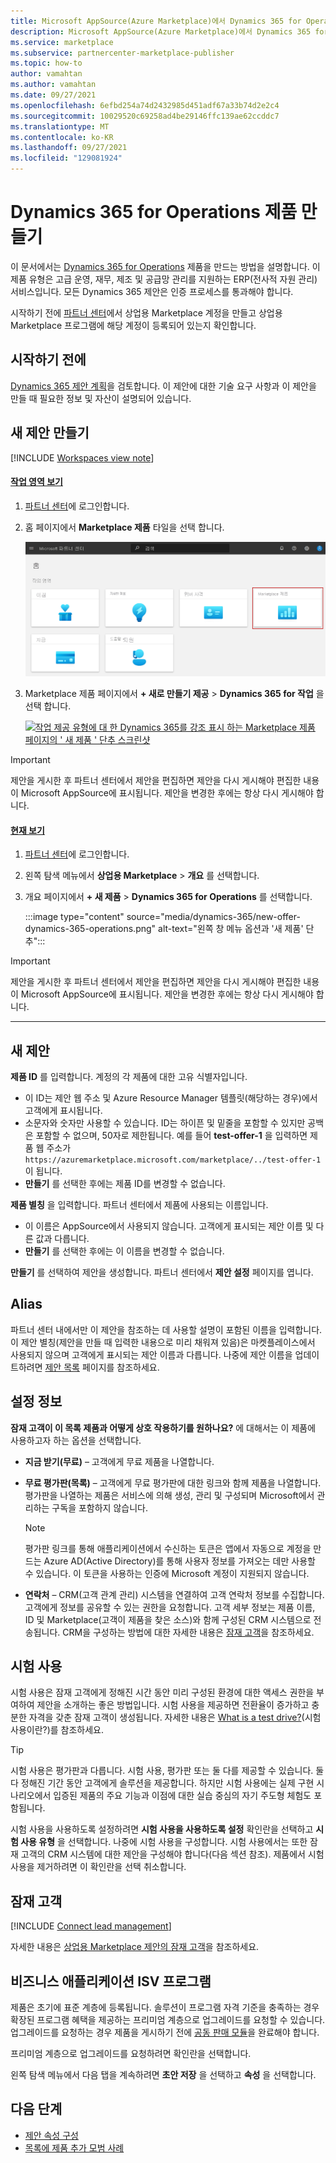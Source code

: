 ```yaml
---
title: Microsoft AppSource(Azure Marketplace)에서 Dynamics 365 for Operations 제품 만들기
description: Microsoft AppSource(Azure Marketplace)에서 Dynamics 365 for Operations 제품을 만듭니다.
ms.service: marketplace
ms.subservice: partnercenter-marketplace-publisher
ms.topic: how-to
author: vamahtan
ms.author: vamahtan
ms.date: 09/27/2021
ms.openlocfilehash: 6efbd254a74d2432985d451adf67a33b74d2e2c4
ms.sourcegitcommit: 10029520c69258ad4be29146ffc139ae62ccddc7
ms.translationtype: MT
ms.contentlocale: ko-KR
ms.lasthandoff: 09/27/2021
ms.locfileid: "129081924"
---
```

# <a name="create-a-dynamics-365-for-operations-offer"></a>Dynamics 365 for Operations 제품 만들기

이 문서에서는 [Dynamics 365 for Operations](https://dynamics.microsoft.com/finance-and-operations) 제품을 만드는 방법을 설명합니다. 이 제품 유형은 고급 운영, 재무, 제조 및 공급망 관리를 지원하는 ERP(전사적 자원 관리) 서비스입니다. 모든 Dynamics 365 제안은 인증 프로세스를 통과해야 합니다.

시작하기 전에 [파트너 센터](./create-account.md)에서 상업용 Marketplace 계정을 만들고 상업용 Marketplace 프로그램에 해당 계정이 등록되어 있는지 확인합니다.

## <a name="before-you-begin"></a>시작하기 전에

[Dynamics 365 제안 계획](marketplace-dynamics-365.md)을 검토합니다. 이 제안에 대한 기술 요구 사항과 이 제안을 만들 때 필요한 정보 및 자산이 설명되어 있습니다.

## <a name="create-a-new-offer"></a>새 제안 만들기

[!INCLUDE [Workspaces view note](./includes/preview-interface.md)]

#### <a name="workspaces-view"></a>[작업 영역 보기](#tab/workspaces-view)

1. [파트너 센터](https://go.microsoft.com/fwlink/?linkid=2166002)에 로그인합니다.

1. 홈 페이지에서 **Marketplace 제품** 타일을 선택 합니다.

    [![파트너 센터 홈 페이지의 Marketplace 제품 타일을 보여 줍니다. ](./media/workspaces/partner-center-home.png) ](./media/workspaces/partner-center-home.png#lightbox)

1. Marketplace 제품 페이지에서 **+ 새로 만들기 제공**  >  **Dynamics 365 for 작업** 을 선택 합니다.

    [![작업 제공 유형에 ](media/dynamics-365/new-offer-dynamics-365-operations-workspaces.png) 대 한 Dynamics 365를 강조 표시 하는 Marketplace 제품 페이지의 ' 새 제품 ' 단추 스크린샷 ](media/dynamics-365/new-offer-dynamics-365-operations-workspaces.png#lightbox)

> [!IMPORTANT]
> 제안을 게시한 후 파트너 센터에서 제안을 편집하면 제안을 다시 게시해야 편집한 내용이 Microsoft AppSource에 표시됩니다. 제안을 변경한 후에는 항상 다시 게시해야 합니다.

#### <a name="current-view"></a>[현재 보기](#tab/current-view)

1. [파트너 센터](https://partner.microsoft.com/dashboard/home)에 로그인합니다.
1. 왼쪽 탐색 메뉴에서 **상업용 Marketplace** > **개요** 를 선택합니다.
1. 개요 페이지에서 **+ 새 제품** > **Dynamics 365 for Operations** 를 선택합니다.

    :::image type="content" source="media/dynamics-365/new-offer-dynamics-365-operations.png" alt-text="왼쪽 창 메뉴 옵션과 '새 제품' 단추":::

> [!IMPORTANT]
> 제안을 게시한 후 파트너 센터에서 제안을 편집하면 제안을 다시 게시해야 편집한 내용이 Microsoft AppSource에 표시됩니다. 제안을 변경한 후에는 항상 다시 게시해야 합니다.

---

## <a name="new-offer"></a>새 제안

**제품 ID** 를 입력합니다. 계정의 각 제품에 대한 고유 식별자입니다.

- 이 ID는 제안 웹 주소 및 Azure Resource Manager 템플릿(해당하는 경우)에서 고객에게 표시됩니다.
- 소문자와 숫자만 사용할 수 있습니다. ID는 하이픈 및 밑줄을 포함할 수 있지만 공백은 포함할 수 없으며, 50자로 제한됩니다. 예를 들어 **test-offer-1** 을 입력하면 제품 웹 주소가 `https://azuremarketplace.microsoft.com/marketplace/../test-offer-1`이 됩니다.
- **만들기** 를 선택한 후에는 제품 ID를 변경할 수 없습니다.

**제품 별칭** 을 입력합니다. 파트너 센터에서 제품에 사용되는 이름입니다.

- 이 이름은 AppSource에서 사용되지 않습니다. 고객에게 표시되는 제안 이름 및 다른 값과 다릅니다.
- **만들기** 를 선택한 후에는 이 이름을 변경할 수 없습니다.

**만들기** 를 선택하여 제안을 생성합니다. 파트너 센터에서 **제안 설정** 페이지를 엽니다.

## <a name="alias"></a>Alias

파트너 센터 내에서만 이 제안을 참조하는 데 사용할 설명이 포함된 이름을 입력합니다. 이 제안 별칭(제안을 만들 때 입력한 내용으로 미리 채워져 있음)은 마켓플레이스에서 사용되지 않으며 고객에게 표시되는 제안 이름과 다릅니다. 나중에 제안 이름을 업데이트하려면 [제안 목록](dynamics-365-operations-offer-listing.md) 페이지를 참조하세요.

## <a name="setup-details"></a>설정 정보

**잠재 고객이 이 목록 제품과 어떻게 상호 작용하기를 원하나요?** 에 대해서는 이 제품에 사용하고자 하는 옵션을 선택합니다.

- **지금 받기(무료)** – 고객에게 무료 제품을 나열합니다.
- **무료 평가판(목록)** – 고객에게 무료 평가판에 대한 링크와 함께 제품을 나열합니다. 평가판을 나열하는 제품은 서비스에 의해 생성, 관리 및 구성되며 Microsoft에서 관리하는 구독을 포함하지 않습니다.

    > [!NOTE]
    > 평가판 링크를 통해 애플리케이션에서 수신하는 토큰은 앱에서 자동으로 계정을 만드는 Azure AD(Active Directory)를 통해 사용자 정보를 가져오는 데만 사용할 수 있습니다. 이 토큰을 사용하는 인증에 Microsoft 계정이 지원되지 않습니다.

- **연락처** – CRM(고객 관계 관리) 시스템을 연결하여 고객 연락처 정보를 수집합니다. 고객에게 정보를 공유할 수 있는 권한을 요청합니다. 고객 세부 정보는 제품 이름, ID 및 Marketplace(고객이 제품을 찾은 소스)와 함께 구성된 CRM 시스템으로 전송됩니다. CRM을 구성하는 방법에 대한 자세한 내용은 [잠재 고객](#customer-leads)을 참조하세요.

## <a name="test-drive"></a>시험 사용

시험 사용은 잠재 고객에게 정해진 시간 동안 미리 구성된 환경에 대한 액세스 권한을 부여하여 제안을 소개하는 좋은 방법입니다. 시험 사용을 제공하면 전환율이 증가하고 충분한 자격을 갖춘 잠재 고객이 생성됩니다. 자세한 내용은 [What is a test drive?](what-is-test-drive.md)(시험 사용이란?)를 참조하세요.

> [!TIP]
> 시험 사용은 평가판과 다릅니다. 시험 사용, 평가판 또는 둘 다를 제공할 수 있습니다. 둘 다 정해진 기간 동안 고객에게 솔루션을 제공합니다. 하지만 시험 사용에는 실제 구현 시나리오에서 입증된 제품의 주요 기능과 이점에 대한 실습 중심의 자기 주도형 체험도 포함됩니다.

시험 사용을 사용하도록 설정하려면 **시험 사용을 사용하도록 설정** 확인란을 선택하고 **시험 사용 유형** 을 선택합니다. 나중에 시험 사용을 구성합니다. 시험 사용에서는 또한 잠재 고객의 CRM 시스템에 대한 제안을 구성해야 합니다(다음 섹션 참조). 제품에서 시험 사용을 제거하려면 이 확인란을 선택 취소합니다.

## <a name="customer-leads"></a>잠재 고객

[!INCLUDE [Connect lead management](includes/customer-leads.md)]

자세한 내용은 [상업용 Marketplace 제안의 잠재 고객](partner-center-portal/commercial-marketplace-get-customer-leads.md)을 참조하세요.

## <a name="business-applications-isv-program"></a>비즈니스 애플리케이션 ISV 프로그램

제품은 초기에 표준 계층에 등록됩니다. 솔루션이 프로그램 자격 기준을 충족하는 경우 확장된 프로그램 혜택을 제공하는 프리미엄 계층으로 업그레이드를 요청할 수 있습니다. 업그레이드를 요청하는 경우 제품을 게시하기 전에 [공동 판매 모듈](https://aka.ms/BizAppsISVProgram)을 완료해야 합니다.

프리미엄 계층으로 업그레이드를 요청하려면 확인란을 선택합니다.

왼쪽 탐색 메뉴에서 다음 탭을 계속하려면 **초안 저장** 을 선택하고 **속성** 을 선택합니다.

## <a name="next-steps"></a>다음 단계

- [제안 속성 구성](dynamics-365-operations-properties.md)
- [목록에 제품 추가 모범 사례](gtm-offer-listing-best-practices.md)
